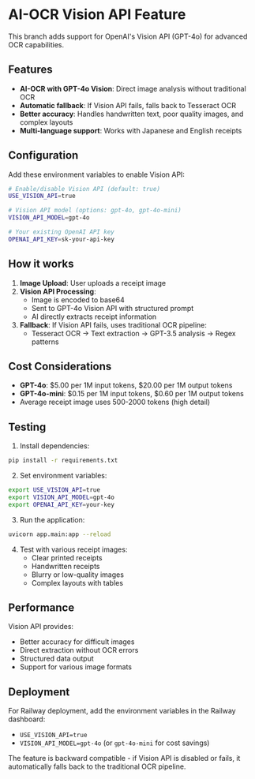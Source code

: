# AI-OCR Vision API Feature

This branch adds support for OpenAI's Vision API (GPT-4o) for advanced OCR capabilities.

## Features

- **AI-OCR with GPT-4o Vision**: Direct image analysis without traditional OCR
- **Automatic fallback**: If Vision API fails, falls back to Tesseract OCR
- **Better accuracy**: Handles handwritten text, poor quality images, and complex layouts
- **Multi-language support**: Works with Japanese and English receipts

## Configuration

Add these environment variables to enable Vision API:

```bash
# Enable/disable Vision API (default: true)
USE_VISION_API=true

# Vision API model (options: gpt-4o, gpt-4o-mini)
VISION_API_MODEL=gpt-4o

# Your existing OpenAI API key
OPENAI_API_KEY=sk-your-api-key
```

## How it works

1. **Image Upload**: User uploads a receipt image
2. **Vision API Processing**: 
   - Image is encoded to base64
   - Sent to GPT-4o Vision API with structured prompt
   - AI directly extracts receipt information
3. **Fallback**: If Vision API fails, uses traditional OCR pipeline:
   - Tesseract OCR → Text extraction → GPT-3.5 analysis → Regex patterns

## Cost Considerations

- **GPT-4o**: $5.00 per 1M input tokens, $20.00 per 1M output tokens
- **GPT-4o-mini**: $0.15 per 1M input tokens, $0.60 per 1M output tokens
- Average receipt image uses 500-2000 tokens (high detail)

## Testing

1. Install dependencies:
```bash
pip install -r requirements.txt
```

2. Set environment variables:
```bash
export USE_VISION_API=true
export VISION_API_MODEL=gpt-4o
export OPENAI_API_KEY=your-key
```

3. Run the application:
```bash
uvicorn app.main:app --reload
```

4. Test with various receipt images:
   - Clear printed receipts
   - Handwritten receipts
   - Blurry or low-quality images
   - Complex layouts with tables

## Performance

Vision API provides:
- Better accuracy for difficult images
- Direct extraction without OCR errors
- Structured data output
- Support for various image formats

## Deployment

For Railway deployment, add the environment variables in the Railway dashboard:
- `USE_VISION_API=true`
- `VISION_API_MODEL=gpt-4o` (or `gpt-4o-mini` for cost savings)

The feature is backward compatible - if Vision API is disabled or fails, it automatically falls back to the traditional OCR pipeline.
